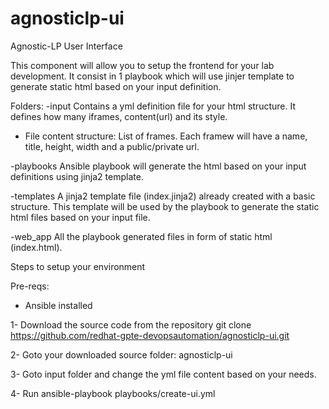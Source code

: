 # agnosticlp-ui
Agnostic-LP User Interface

This component will allow you to setup the frontend for your lab development.
It consist in 1 playbook which will use jinjer template to generate static html based on your input definition.

Folders:
-input
Contains a yml definition file for your html structure. It defines how many iframes, content(url) and its style.

* File content structure:
List of frames. Each framew will have a name, title, height, width and a public/private url.

-playbooks
Ansible playbook will generate the html based on your input definitions using jinja2 template.

-templates
A jinja2 template file (index.jinja2) already created with a basic structure.
This template will be used by the playbook to generate the static html files based on your input file.

-web_app
All the playbook generated files in form of static html (index.html).  

Steps to setup your environment

Pre-reqs:
* Ansible installed



1- Download the source code from the repository
git clone https://github.com/redhat-gpte-devopsautomation/agnosticlp-ui.git

2- Goto your downloaded source folder: agnosticlp-ui

3- Goto input folder and change the yml file content based on your needs.

4- Run ansible-playbook playbooks/create-ui.yml